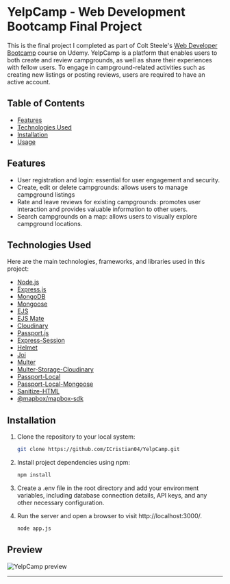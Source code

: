 # YelpCamp - Web Development Bootcamp Final Project

This is the final project I completed as part of Colt Steele's [Web Developer Bootcamp](https://www.udemy.com/course/the-web-developer-bootcamp/) course on Udemy. YelpCamp is a platform that enables users to both create and review campgrounds, as well as share their experiences with fellow users. To engage in campground-related activities such as creating new listings or posting reviews, users are required to have an active account.

## Table of Contents

- [Features](#features)
- [Technologies Used](#technologies-used)
- [Installation](#installation)
- [Usage](#usage)

## Features

- User registration and login: essential for user engagement and security.
- Create, edit or delete campgrounds: allows users to manage campground listings
- Rate and leave reviews for existing campgrounds: promotes user interaction and provides valuable information to other users.
- Search campgrounds on a map: allows users to visually explore campground locations.


## Technologies Used

Here are the main technologies, frameworks, and libraries used in this project:

- [Node.js](https://nodejs.org/)
- [Express.js](https://expressjs.com/)
- [MongoDB](https://www.mongodb.com/)
- [Mongoose](https://mongoosejs.com/)
- [EJS](https://ejs.co/)
- [EJS Mate](https://github.com/JacksonTian/ejs-mate)
- [Cloudinary](https://cloudinary.com/)
- [Passport.js](http://www.passportjs.org/)
- [Express-Session](https://www.npmjs.com/package/express-session)
- [Helmet](https://helmetjs.github.io/)
- [Joi](https://joi.dev/)
- [Multer](https://www.npmjs.com/package/multer)
- [Multer-Storage-Cloudinary](https://www.npmjs.com/package/multer-storage-cloudinary)
- [Passport-Local](http://www.passportjs.org/packages/passport-local/)
- [Passport-Local-Mongoose](https://www.npmjs.com/package/passport-local-mongoose)
- [Sanitize-HTML](https://www.npmjs.com/package/sanitize-html)
- [@mapbox/mapbox-sdk](https://github.com/mapbox/mapbox-sdk-js)

## Installation

1. Clone the repository to your local system:

   ```bash
   git clone https://github.com/ICristian04/YelpCamp.git

2. Install project dependencies using npm:
    ```bash
    npm install

3. Create a .env file in the root directory and add your environment variables, including database connection details, API keys, and any other necessary configuration.

4. Run the server and open a browser to visit http://localhost:3000/.
    ```bash
    node app.js

## Preview
![YelpCamp preview](https://github.com/ICristian04/YelpCamp/assets/102360722/727a8572-ccc4-464a-b543-6f427939751e)


---
